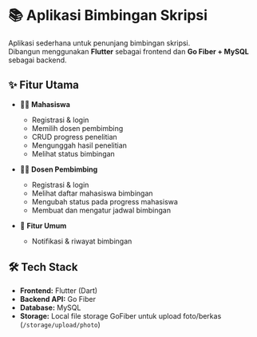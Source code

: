 # 📚 Aplikasi Bimbingan Skripsi

Aplikasi sederhana untuk penunjang bimbingan skripsi.  
Dibangun menggunakan **Flutter** sebagai frontend dan **Go Fiber + MySQL** sebagai backend.  

## ✨ Fitur Utama
- 👩‍🎓 **Mahasiswa**
  - Registrasi & login
  - Memilih dosen pembimbing
  - CRUD progress penelitian
  - Mengunggah hasil penelitian
  - Melihat status bimbingan  

- 👨‍🏫 **Dosen Pembimbing**
  - Registrasi & login
  - Melihat daftar mahasiswa bimbingan
  - Mengubah status pada progress mahasiswa
  - Membuat dan mengatur jadwal bimbingan  

- 📅 **Fitur Umum**
  - Notifikasi & riwayat bimbingan

## 🛠️ Tech Stack
- **Frontend:** Flutter (Dart)
- **Backend API:** Go Fiber
- **Database:** MySQL
- **Storage:** Local file storage GoFiber untuk upload foto/berkas (`/storage/upload/photo`)
